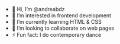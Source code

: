 - 👋 Hi, I’m @andreabdz
- 👀 I’m interested in frontend development
- 🌱 I’m currently learning HTML & CSS
- 💞️ I’m looking to collaborate on web pages
- ⚡ Fun fact: I do contemporary dance
<!---
andreabdz/andreabdz is a ✨ special ✨ repository because its `README.md` (this file) appears on your GitHub profile.
You can click the Preview link to take a look at your changes.
--->
